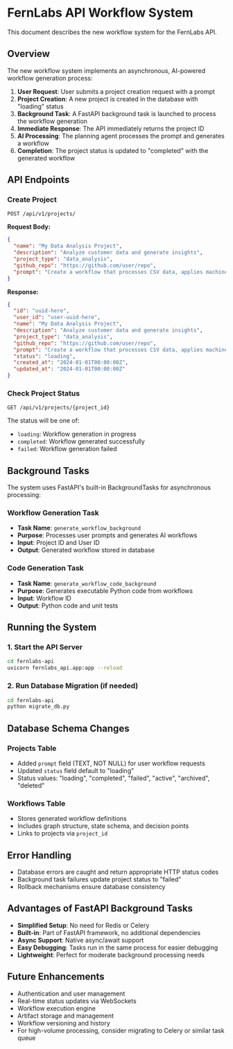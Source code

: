 # FernLabs API Workflow System

This document describes the new workflow system for the FernLabs API.

## Overview

The new workflow system implements an asynchronous, AI-powered workflow generation process:

1. **User Request**: User submits a project creation request with a prompt
2. **Project Creation**: A new project is created in the database with "loading" status
3. **Background Task**: A FastAPI background task is launched to process the workflow generation
4. **Immediate Response**: The API immediately returns the project ID
5. **AI Processing**: The planning agent processes the prompt and generates a workflow
6. **Completion**: The project status is updated to "completed" with the generated workflow

## API Endpoints

### Create Project
```
POST /api/v1/projects/
```

**Request Body:**
```json
{
  "name": "My Data Analysis Project",
  "description": "Analyze customer data and generate insights",
  "project_type": "data_analysis",
  "github_repo": "https://github.com/user/repo",
  "prompt": "Create a workflow that processes CSV data, applies machine learning models, and generates visualizations"
}
```

**Response:**
```json
{
  "id": "uuid-here",
  "user_id": "user-uuid-here",
  "name": "My Data Analysis Project",
  "description": "Analyze customer data and generate insights",
  "project_type": "data_analysis",
  "github_repo": "https://github.com/user/repo",
  "prompt": "Create a workflow that processes CSV data, applies machine learning models, and generates visualizations",
  "status": "loading",
  "created_at": "2024-01-01T00:00:00Z",
  "updated_at": "2024-01-01T00:00:00Z"
}
```

### Check Project Status
```
GET /api/v1/projects/{project_id}
```

The status will be one of:
- `loading`: Workflow generation in progress
- `completed`: Workflow generated successfully
- `failed`: Workflow generation failed

## Background Tasks

The system uses FastAPI's built-in BackgroundTasks for asynchronous processing:

### Workflow Generation Task
- **Task Name**: `generate_workflow_background`
- **Purpose**: Processes user prompts and generates AI workflows
- **Input**: Project ID and User ID
- **Output**: Generated workflow stored in database

### Code Generation Task
- **Task Name**: `generate_workflow_code_background`
- **Purpose**: Generates executable Python code from workflows
- **Input**: Workflow ID
- **Output**: Python code and unit tests

## Running the System

### 1. Start the API Server
```bash
cd fernlabs-api
uvicorn fernlabs_api.app:app --reload
```

### 2. Run Database Migration (if needed)
```bash
cd fernlabs-api
python migrate_db.py
```

## Database Schema Changes

### Projects Table
- Added `prompt` field (TEXT, NOT NULL) for user workflow requests
- Updated `status` field default to "loading"
- Status values: "loading", "completed", "failed", "active", "archived", "deleted"

### Workflows Table
- Stores generated workflow definitions
- Includes graph structure, state schema, and decision points
- Links to projects via `project_id`

## Error Handling

- Database errors are caught and return appropriate HTTP status codes
- Background task failures update project status to "failed"
- Rollback mechanisms ensure database consistency

## Advantages of FastAPI Background Tasks

- **Simplified Setup**: No need for Redis or Celery
- **Built-in**: Part of FastAPI framework, no additional dependencies
- **Async Support**: Native async/await support
- **Easy Debugging**: Tasks run in the same process for easier debugging
- **Lightweight**: Perfect for moderate background processing needs

## Future Enhancements

- Authentication and user management
- Real-time status updates via WebSockets
- Workflow execution engine
- Artifact storage and management
- Workflow versioning and history
- For high-volume processing, consider migrating to Celery or similar task queue
